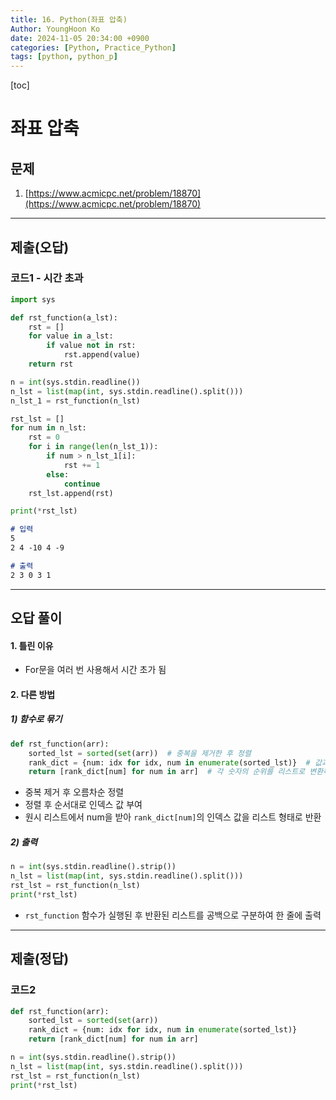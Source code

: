 ```yaml
---
title: 16. Python(좌표 압축)
Author: YoungHoon Ko
date: 2024-11-05 20:34:00 +0900
categories: [Python, Practice_Python]
tags: [python, python_p]
---
```


[toc]

# 좌표 압축

## 문제

1. [https://www.acmicpc.net/problem/18870](https://www.acmicpc.net/problem/18870)

---

## 제출(오답)

### 코드1 - 시간 초과

```python
import sys

def rst_function(a_lst):
    rst = []
    for value in a_lst:
        if value not in rst:
            rst.append(value)
    return rst

n = int(sys.stdin.readline())
n_lst = list(map(int, sys.stdin.readline().split()))
n_lst_1 = rst_function(n_lst)

rst_lst = []
for num in n_lst:
    rst = 0
    for i in range(len(n_lst_1)):
        if num > n_lst_1[i]:
            rst += 1
        else:
            continue
    rst_lst.append(rst)

print(*rst_lst)
```

```markdown
# 입력
5
2 4 -10 4 -9
```

```markdown
# 출력
2 3 0 3 1
```

---

## 오답 풀이

#### 1. 틀린 이유

- For문을 여러 번 사용해서 시간 초가 됨


#### 2. 다른 방법

##### 1) 함수로 묶기

```python
def rst_function(arr):
    sorted_lst = sorted(set(arr))  # 중복을 제거한 후 정렬
    rank_dict = {num: idx for idx, num in enumerate(sorted_lst)}  # 값과 인덱스에 동시에 접근
    return [rank_dict[num] for num in arr]  # 각 숫자의 순위를 리스트로 변환하여 반환
```

- 중복 제거 후 오름차순 정렬
- 정렬 후 순서대로 인덱스 값 부여
- 원시 리스트에서 num을 받아 `rank_dict[num]`의 인덱스 값을 리스트 형태로 반환

##### 2) 출력

```python
n = int(sys.stdin.readline().strip())
n_lst = list(map(int, sys.stdin.readline().split()))
rst_lst = rst_function(n_lst)
print(*rst_lst)
```

- `rst_function` 함수가 실행된 후 반환된 리스트를 공백으로 구분하여 한 줄에 출력

---

## 제출(정답)

### 코드2

```python
def rst_function(arr):
    sorted_lst = sorted(set(arr))
    rank_dict = {num: idx for idx, num in enumerate(sorted_lst)}  
    return [rank_dict[num] for num in arr]

n = int(sys.stdin.readline().strip())
n_lst = list(map(int, sys.stdin.readline().split()))
rst_lst = rst_function(n_lst)
print(*rst_lst)
```
